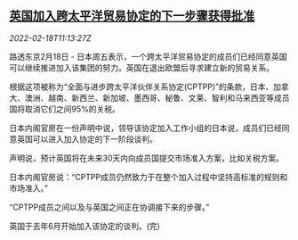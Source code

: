 <!--1645183862000-->
[英国加入跨太平洋贸易协定的下一步骤获得批准](https://cn.reuters.com/article/uk-cptpp-jp-0218-idCNKBS2KN123)
------

<div><i>2022-02-18T11:13:27Z</i></div><p>路透东京2月18日 - 日本周五表示，一个跨太平洋贸易协定的成员们已经同意英国可以继续推进加入该集团的努力。英国在退出欧盟后寻求建立新的贸易关系。</p><p>根据这项被称为“全面与进步跨太平洋伙伴关系协定(CPTPP)”的条款，日本、加拿大、澳洲、越南、新西兰、新加坡、墨西哥、秘鲁、文莱、智利和马来西亚等成员国将取消它们之间95%的关税。</p><p>日本内阁官房在一份声明中说，领导该协定加入工作小组的日本说，成员们已经同意英国可以进入加入协定的下一阶段谈判。</p><p>声明说，预计英国将在未来30天内向成员国提交市场准入方案，比如关税方案。</p><p>日本内阁官房说：“CPTPP成员仍然致力于在整个加入过程中坚持高标准的规则和市场准入。”</p><p>“CPTPP成员之间以及与英国之间正在协调接下来的步骤。”</p><p>英国于去年6月开始加入该协定的谈判。(完)</p>
